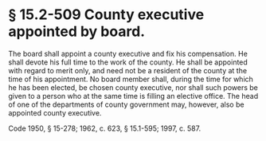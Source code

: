 # § 15.2-509 County executive appointed by board.

<p>The board shall appoint a county executive and fix his compensation. He shall devote his full time to the work of the county. He shall be appointed with regard to merit only, and need not be a resident of the county at the time of his appointment. No board member shall, during the time for which he has been elected, be chosen county executive, nor shall such powers be given to a person who at the same time is filling an elective office. The head of one of the departments of county government may, however, also be appointed county executive.</p><p>Code 1950, § 15-278; 1962, c. 623, § 15.1-595; 1997, c. 587.</p>